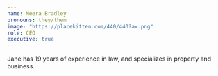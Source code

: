 ```yaml
---
name: Meera Bradley
pronouns: they/them
image: "https://placekitten.com/440/440?a=.png"
role: CEO
executive: true
---
```


Jane has 19 years of experience in law, and specializes in property and business.
